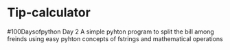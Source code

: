 # Tip-calculator
#100Daysofpython Day 2
A simple pyhton program to split the bill among freinds using easy pyhton concepts of  fstrings and mathematical operations

